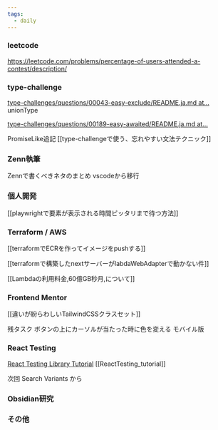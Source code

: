 ```yaml
---
tags:
  - daily
---
```


### leetcode
https://leetcode.com/problems/percentage-of-users-attended-a-contest/description/

### type-challenge 
[type-challenges/questions/00043-easy-exclude/README.ja.md at...](https://github.com/type-challenges/type-challenges/blob/main/questions/00043-easy-exclude/README.ja.md)
unionType

[type-challenges/questions/00189-easy-awaited/README.ja.md at...](https://github.com/type-challenges/type-challenges/blob/main/questions/00189-easy-awaited/README.ja.md)

PromiseLike追記
[[type-challengeで使う、忘れやすい文法テクニック]]

### Zenn執筆
Zennで書くべきネタのまとめ
vscodeから移行

### 個人開発

[[playwrightで要素が表示される時間ピッタリまで待つ方法]]
### Terraform / AWS

[[terraformでECRを作ってイメージをpushする]]

[[terraformで構築したnextサーバーがlabdaWebAdapterで動かない件]]

[[Lambdaの利用料金,60億GB秒月,について]]
### Frontend Mentor

[[違いが紛らわしいTailwindCSSクラスセット]]

残タスク
ボタンの上にカーソルが当たった時に色を変える
モバイル版

### React Testing
[React Testing Library Tutorial](https://www.robinwieruch.de/react-testing-library/)
[[ReactTesting_tutorial]]

次回 Search Variants から

### Obsidian研究

### その他



